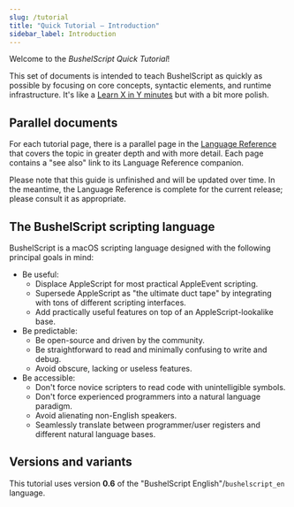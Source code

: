 ```yaml
---
slug: /tutorial
title: "Quick Tutorial – Introduction"
sidebar_label: Introduction
---
```


Welcome to the _BushelScript Quick Tutorial_!

This set of documents is intended to teach BushelScript as quickly as possible by focusing on core concepts, syntactic elements, and runtime infrastructure. It's like a [Learn X in Y minutes](https://learnxinyminutes.com) but with a bit more polish.

## Parallel documents

For each tutorial page, there is a parallel page in the [Language Reference](/help/docs/ref) that covers the topic in greater depth and with more detail. Each page contains a "see also" link to its Language Reference companion.

Please note that this guide is unfinished and will be updated over time. In the meantime, the Language Reference is complete for the current release; please consult it as appropriate.

## The BushelScript scripting language

BushelScript is a macOS scripting language designed with the following principal goals in mind:

- Be useful:
  - Displace AppleScript for most practical AppleEvent scripting.
  - Supersede AppleScript as "the ultimate duct tape" by integrating with tons of different scripting interfaces.
  - Add practically useful features on top of an AppleScript-lookalike base.
- Be predictable:
  - Be open-source and driven by the community.
  - Be straightforward to read and minimally confusing to write and debug.
  - Avoid obscure, lacking or useless features.
- Be accessible:
  - Don't force novice scripters to read code with unintelligible symbols.
  - Don't force experienced programmers into a natural language paradigm.
  - Avoid alienating non-English speakers.
  - Seamlessly translate between programmer/user registers and different natural language bases.

## Versions and variants

This tutorial uses version **0.6** of the "BushelScript English"/`bushelscript_en` language.
